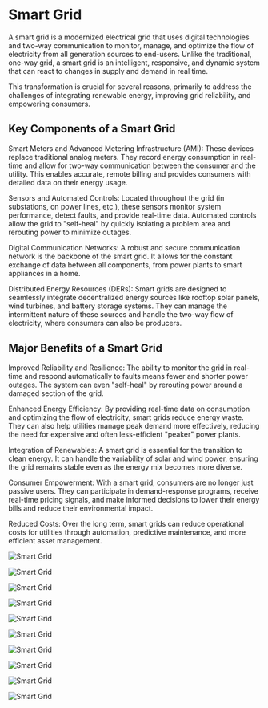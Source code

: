 # Smart Grid

A smart grid is a modernized electrical grid that uses digital technologies and two-way communication to monitor, manage, and optimize the flow of electricity from all generation sources to end-users. Unlike the traditional, one-way grid, a smart grid is an intelligent, responsive, and dynamic system that can react to changes in supply and demand in real time.

This transformation is crucial for several reasons, primarily to address the challenges of integrating renewable energy, improving grid reliability, and empowering consumers.

## Key Components of a Smart Grid
Smart Meters and Advanced Metering Infrastructure (AMI): These devices replace traditional analog meters. They record energy consumption in real-time and allow for two-way communication between the consumer and the utility. This enables accurate, remote billing and provides consumers with detailed data on their energy usage.

Sensors and Automated Controls: Located throughout the grid (in substations, on power lines, etc.), these sensors monitor system performance, detect faults, and provide real-time data. Automated controls allow the grid to "self-heal" by quickly isolating a problem area and rerouting power to minimize outages.

Digital Communication Networks: A robust and secure communication network is the backbone of the smart grid. It allows for the constant exchange of data between all components, from power plants to smart appliances in a home.

Distributed Energy Resources (DERs): Smart grids are designed to seamlessly integrate decentralized energy sources like rooftop solar panels, wind turbines, and battery storage systems. They can manage the intermittent nature of these sources and handle the two-way flow of electricity, where consumers can also be producers.

## Major Benefits of a Smart Grid
Improved Reliability and Resilience: The ability to monitor the grid in real-time and respond automatically to faults means fewer and shorter power outages. The system can even "self-heal" by rerouting power around a damaged section of the grid.

Enhanced Energy Efficiency: By providing real-time data on consumption and optimizing the flow of electricity, smart grids reduce energy waste. They can also help utilities manage peak demand more effectively, reducing the need for expensive and often less-efficient "peaker" power plants.

Integration of Renewables: A smart grid is essential for the transition to clean energy. It can handle the variability of solar and wind power, ensuring the grid remains stable even as the energy mix becomes more diverse.

Consumer Empowerment: With a smart grid, consumers are no longer just passive users. They can participate in demand-response programs, receive real-time pricing signals, and make informed decisions to lower their energy bills and reduce their environmental impact.

Reduced Costs: Over the long term, smart grids can reduce operational costs for utilities through automation, predictive maintenance, and more efficient asset management.

![Smart Grid](/images/SmartGrid.JPG)

![Smart Grid](/images/Slide17.JPG)

![Smart Grid](/images/Slide19.JPG)

![Smart Grid](/images/Slide20.JPG)

![Smart Grid](/images/Slide21.JPG)

![Smart Grid](/images/Slide22.JPG)

![Smart Grid](/images/Slide23.JPG)

![Smart Grid](/images/Slide24.JPG)

![Smart Grid](/images/Slide25.JPG)

![Smart Grid](/images/Slide26.JPG)

